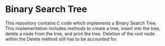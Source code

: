 # Binary Search Tree
This repository contains C code which implements a Binary Search Tree.  This implementation includes methods to create a tree, insert into the tree, delete a node from the tree, and print the tree.  Deletion of the root node within the Delete method still has to be accounted for.
